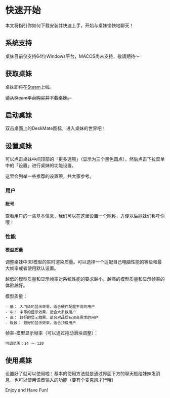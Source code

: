 # 快速开始

本文将指引你如何下载安装并快速上手，开始与桌妹愉快地聊天！

## 系统支持

桌妹目前仅支持64位Windows平台，MACOS尚未支持，敬请期待～

## 获取桌妹

桌妹即将在[Steam](https://store.steampowered.com/app/2377010/)上线。

~~请从Steam平台购买并下载桌妹。~~

## 启动桌妹

双击桌面上的DeskMate图标，进入桌妹的世界吧！

## 设置桌妹

可以点击桌妹中间顶部的「更多选项」（显示为三个黑色圆点），然后点击下拉菜单中的「设置」进行桌妹的功能设置。

这里会列举一些推荐的设置项，共大家参考。

### 用户

#### 账号

查看用户的一些基本信息，我们可以在这里设置一个昵称，方便以后妹妹们称呼你哦！

### 性能

#### 模型质量

调整桌妹中3D模型的实时渲染质量。可以选择一个适配自己电脑性能的等级和最大帧率或者使用默认设置。

越低的模型质量和显示帧率对系统性能的要求越小，越高的模型质量和显示帧率的体验越好。

模型质量：

    - 低： 入门级的显示效果，适合硬件配置不高的用户
    - 中： 中等的显示效果，适合大多数用户
    - 高： 较好的显示效果，适合对品质有较高需求的用户
    - 极致： 最好的显示效果，适合顶级用户

帧率-模型显示帧率（可以通过拖动滑块调整）：

    可调范围：14 ～ 120

## 使用桌妹

设置好了就可以使用啦！基本的使用方法就是通过界面下方的聊天框给妹妹发消息，也可以使用语音输入的功能（要有个麦克风才行哦）

Enjoy and Have Fun!